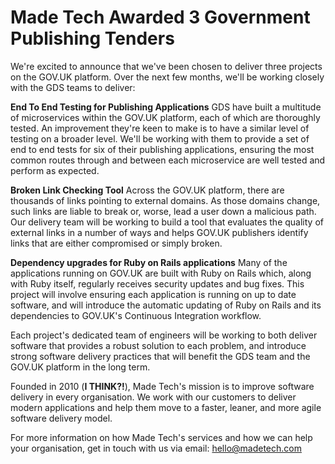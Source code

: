 # Made Tech Awarded 3 Government Publishing Tenders

We're excited to announce that we've been chosen to deliver three projects on the GOV.UK platform. Over the next few months, we'll be working closely with the GDS teams to deliver:

**End To End Testing for Publishing Applications**
GDS have built a multitude of microservices within the GOV.UK platform, each of which are thoroughly tested. An improvement they're keen to make is to have a similar level of testing on a broader level. We'll be working with them to provide a set of end to end tests for six of their publishing applications, ensuring the most common routes through and between each microservice are well tested and perform as expected.

**Broken Link Checking Tool**
Across the GOV.UK platform, there are thousands of links pointing to external domains. As those domains change, such links are liable to break or, worse, lead a user down a malicious path. Our delivery team will be working to build a tool that evaluates the quality of external links in a number of ways and helps GOV.UK publishers identify links that are either compromised or simply broken.

**Dependency upgrades for Ruby on Rails applications**
Many of the applications running on GOV.UK are built with Ruby on Rails which, along with Ruby itself, regularly receives security updates and bug fixes. This project will involve ensuring each application is running on up to date software, and will introduce the automatic updating of Ruby on Rails and its dependencies to GOV.UK's Continuous Integration workflow.

Each project's dedicated team of engineers will be working to both deliver software that provides a robust solution to each problem, and introduce strong software delivery practices that will benefit the GDS team and the GOV.UK platform in the long term.

Founded in 2010 (**I THINK?!**), Made Tech's mission is to improve software delivery in every organisation. We work with our customers to deliver modern applications and help them move to a faster, leaner, and more agile software delivery model.

For more information on how Made Tech's services and how we can help your organisation, get in touch with us via email: [hello@madetech.com](mailto:hello@madetech.com)
